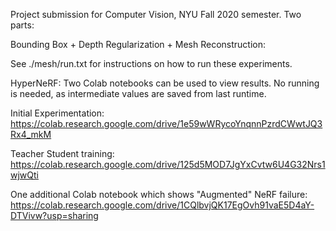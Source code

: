 Project submission for Computer Vision, NYU Fall 2020 semester. Two parts:

Bounding Box + Depth Regularization + Mesh Reconstruction:

See ./mesh/run.txt for instructions on how to run these experiments.



HyperNeRF:
Two Colab notebooks can be used to view results. No running is needed, as intermediate values are saved from last runtime.

Initial Experimentation: https://colab.research.google.com/drive/1e59wWRycoYnqnnPzrdCWwtJQ3Rx4_mkM

Teacher Student training: https://colab.research.google.com/drive/125d5MOD7JgYxCvtw6U4G32Nrs1wjwQti

One additional Colab notebook which shows "Augmented" NeRF failure: https://colab.research.google.com/drive/1CQlbvjQK17EgOvh91vaE5D4aY-DTVivw?usp=sharing

